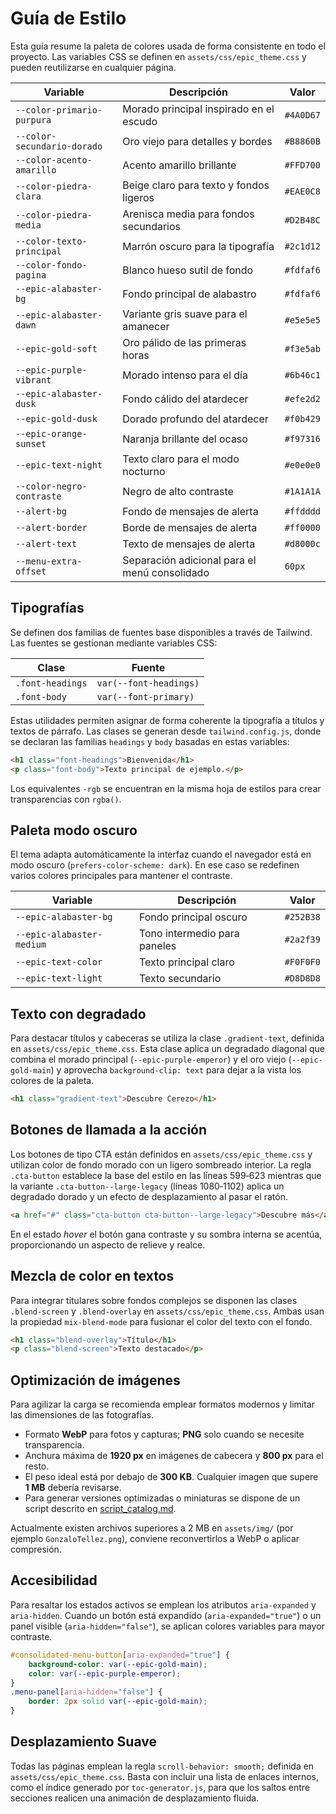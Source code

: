 # Guía de Estilo

Esta guía resume la paleta de colores usada de forma consistente en todo el proyecto. Las variables CSS se definen en `assets/css/epic_theme.css` y pueden reutilizarse en cualquier página.

| Variable | Descripción | Valor |
|----------|-------------|-------|
| `--color-primario-purpura` | Morado principal inspirado en el escudo | `#4A0D67` |
| `--color-secundario-dorado` | Oro viejo para detalles y bordes | `#B8860B` |
| `--color-acento-amarillo` | Acento amarillo brillante | `#FFD700` |
| `--color-piedra-clara` | Beige claro para texto y fondos ligeros | `#EAE0C8` |
| `--color-piedra-media` | Arenisca media para fondos secundarios | `#D2B48C` |
| `--color-texto-principal` | Marrón oscuro para la tipografía | `#2c1d12` |
| `--color-fondo-pagina` | Blanco hueso sutil de fondo | `#fdfaf6` |
| `--epic-alabaster-bg` | Fondo principal de alabastro | `#fdfaf6` |
| `--epic-alabaster-dawn` | Variante gris suave para el amanecer | `#e5e5e5` |
| `--epic-gold-soft` | Oro pálido de las primeras horas | `#f3e5ab` |
| `--epic-purple-vibrant` | Morado intenso para el día | `#6b46c1` |
| `--epic-alabaster-dusk` | Fondo cálido del atardecer | `#efe2d2` |
| `--epic-gold-dusk` | Dorado profundo del atardecer | `#f0b429` |
| `--epic-orange-sunset` | Naranja brillante del ocaso | `#f97316` |
| `--epic-text-night` | Texto claro para el modo nocturno | `#e0e0e0` |
| `--color-negro-contraste` | Negro de alto contraste | `#1A1A1A` |
| `--alert-bg` | Fondo de mensajes de alerta | `#ffdddd` |
| `--alert-border` | Borde de mensajes de alerta | `#ff0000` |
| `--alert-text` | Texto de mensajes de alerta | `#d8000c` |
| `--menu-extra-offset` | Separación adicional para el menú consolidado | `60px` |

## Tipografías

Se definen dos familias de fuentes base disponibles a través de Tailwind. Las
fuentes se gestionan mediante variables CSS:

| Clase | Fuente |
|-------|-------|
| `.font-headings` | `var(--font-headings)` |
| `.font-body` | `var(--font-primary)` |

Estas utilidades permiten asignar de forma coherente la tipografía a títulos y
textos de párrafo. Las clases se generan desde `tailwind.config.js`, donde se
declaran las familias `headings` y `body` basadas en estas variables:

```html
<h1 class="font-headings">Bienvenida</h1>
<p class="font-body">Texto principal de ejemplo.</p>
```

Los equivalentes `-rgb` se encuentran en la misma hoja de estilos para crear transparencias con `rgba()`.

## Paleta modo oscuro

El tema adapta automáticamente la interfaz cuando el navegador está en modo oscuro (`prefers-color-scheme: dark`).
En ese caso se redefinen varios colores principales para mantener el contraste.

| Variable | Descripción | Valor |
|----------|-------------|-------|
| `--epic-alabaster-bg` | Fondo principal oscuro | `#252B38` |
| `--epic-alabaster-medium` | Tono intermedio para paneles | `#2a2f39` |
| `--epic-text-color` | Texto principal claro | `#F0F0F0` |
| `--epic-text-light` | Texto secundario | `#D8D8D8` |

## Texto con degradado

Para destacar títulos y cabeceras se utiliza la clase `.gradient-text`,
definida en `assets/css/epic_theme.css`. Esta clase aplica un degradado
diagonal que combina el morado principal (`--epic-purple-emperor`) y el
oro viejo (`--epic-gold-main`) y aprovecha `background-clip: text` para
dejar a la vista los colores de la paleta.

```html
<h1 class="gradient-text">Descubre Cerezo</h1>
```

## Botones de llamada a la acción

Los botones de tipo CTA están definidos en
`assets/css/epic_theme.css` y utilizan color de fondo morado con un
ligero sombreado interior. La regla `.cta-button` establece la base del
estilo en las líneas 599‑623 mientras que la variante
`.cta-button--large-legacy` (líneas 1080‑1102) aplica un degradado
dorado y un efecto de desplazamiento al pasar el ratón.

```html
<a href="#" class="cta-button cta-button--large-legacy">Descubre más</a>
```

En el estado _hover_ el botón gana contraste y su sombra interna se
acentúa, proporcionando un aspecto de relieve y realce.

## Mezcla de color en textos

Para integrar titulares sobre fondos complejos se disponen las clases `.blend-screen` y `.blend-overlay` en `assets/css/epic_theme.css`. Ambas usan la propiedad `mix-blend-mode` para fusionar el color del texto con el fondo.

```html
<h1 class="blend-overlay">Título</h1>
<p class="blend-screen">Texto destacado</p>
```

## Optimización de imágenes

Para agilizar la carga se recomienda emplear formatos modernos y limitar las dimensiones de las fotografías.

- Formato **WebP** para fotos y capturas; **PNG** solo cuando se necesite transparencia.
- Anchura máxima de **1920&nbsp;px** en imágenes de cabecera y **800&nbsp;px** para el resto.
- El peso ideal está por debajo de **300&nbsp;KB**. Cualquier imagen que supere **1&nbsp;MB** debería revisarse.
- Para generar versiones optimizadas o miniaturas se dispone de un script descrito en [script_catalog.md](script_catalog.md).

Actualmente existen archivos superiores a 2&nbsp;MB en `assets/img/` (por ejemplo `GonzaloTellez.png`), conviene reconvertirlos a WebP o aplicar compresión.


## Accesibilidad

Para resaltar los estados activos se emplean los atributos `aria-expanded` y `aria-hidden`.
Cuando un botón está expandido (`aria-expanded="true"`) o un panel visible
(`aria-hidden="false"`), se aplican colores variables para mayor contraste.

```css
#consolidated-menu-button[aria-expanded="true"] {
    background-color: var(--epic-gold-main);
    color: var(--epic-purple-emperor);
}
.menu-panel[aria-hidden="false"] {
    border: 2px solid var(--epic-gold-main);
}
```

## Desplazamiento Suave

Todas las páginas emplean la regla `scroll-behavior: smooth;` definida en
`assets/css/epic_theme.css`. Basta con incluir una lista de enlaces internos,
como el índice generado por `toc-generator.js`, para que los saltos entre
secciones realicen una animación de desplazamiento fluida.
